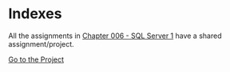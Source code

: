 # Indexes
All the assignments in [Chapter 006 - SQL Server 1](../../Chapter%20006%20-%20SQL%20Server%201/) have a shared assignment/project. <br>

[Go to the Project](https://github.com/metacube-manthan-rajoria/LibraryDB)